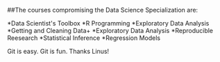 ##The courses compromising the Data Science Specialization are:

*Data Scientist's Toolbox
*R Programming
*Exploratory Data Analysis
*Getting and Cleaning Data+
*Exploratory Data Analysis
*Reproducible Reesearch
*Statistical Inference
*Regression Models

Git is easy. Git is fun. Thanks Linus!
